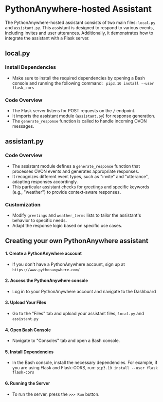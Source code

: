 # PythonAnywhere-hosted Assistant

The PythonAnywhere-hosted assistant consists of two main files: `local.py` and `assistant.py`. This assistant is designed to respond to various events, including invites and user utterances. Additionally, it demonstrates how to integrate the assistant with a Flask server.

## local.py
### Install Dependencies
* Make sure to install the required dependencies by opening a Bash console and running the following command:
``` pip3.10 install --user flask_cors```

### Code Overview
* The Flask server listens for POST requests on the `/` endpoint.
* It imports the assistant module (`assistant.py`) for response generation.
* The `generate_response` function is called to handle incoming OVON messages.

## assistant.py
### Code Overview
* The assistant module defines a `generate_response` function that processes OVON events and generates appropriate responses. 
* It recognizes different event types, such as "invite" and "utterance", adapting responses accordingly.
* This particular assistant checks for greetings and specific keywords (e.g., "weather") to provide context-aware responses.


### Customization
* Modify `greetings` and `weather_terms` lists to tailor the assistant's behavior to specific needs. 
* Adapt the response logic based on specific use cases.

## Creating your own PythonAnywhere assistant
#### 1. Create a PythonAnywhere account
* If you don't have a PythonAnywhere account, sign up at `https://www.pythonanywhere.com/`
#### 2. Access the PythonAnywhere console
* Log in to  your PythonAnywhere account and navigate to the Dashboard
#### 3. Upload Your Files
* Go to the "Files" tab and upload your assistant files, `local.py` and `assistant.py`
#### 4. Open Bash Console
* Navigate to "Consoles" tab and open a Bash console.
#### 5. Install Dependencies
* In the Bash console, install the necessary dependencies. For example, if you are using Flask and Flask-CORS, run:
```pip3.10 install --user flask flask-cors```
#### 6. Running the Server
* To run the server, press the `>>> Run` button.


